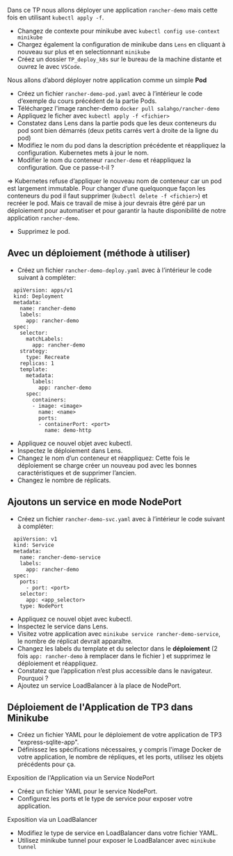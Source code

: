 Dans ce TP nous allons déployer une application `rancher-demo` mais cette fois en utilisant `kubectl apply -f`.

*   Changez de contexte pour minikube avec `kubectl config use-context minikube`
*   Chargez également la configuration de minikube dans `Lens` en cliquant à nouveau sur plus et en selectionnant `minikube`
*   Créez un dossier `TP_deploy_k8s` sur le bureau de la machine distante et ouvrez le avec `VSCode`.

Nous allons d’abord déployer notre application comme un simple **Pod**

*   Créez un fichier `rancher-demo-pod.yaml` avec à l’intérieur le code d’exemple du cours précédent de la partie Pods.
*   Téléchargez l'image rancher-demo `docker pull salahgo/rancher-demo`
*   Appliquez le ficher avec `kubectl apply -f <fichier>`
*   Constatez dans Lens dans la partie pods que les deux conteneurs du pod sont bien démarrés (deux petits carrés vert à droite de la ligne du pod)
*   Modifiez le nom du pod dans la description précédente et réappliquez la configuration. Kubernetes mets à jour le nom.
*   Modifier le nom du conteneur `rancher-demo` et réappliquez la configuration. Que ce passe-t-il ?

\=> Kubernetes refuse d’appliquer le nouveau nom de conteneur car un pod est largement immutable. Pour changer d’une quelquonque façon les conteneurs du pod il faut supprimer (`kubectl delete -f <fichier>`) et recréer le pod. Mais ce travail de mise à jour devrais être géré par un déploiement pour automatiser et pour garantir la haute disponibilité de notre application `rancher-demo`.

*   Supprimez le pod.

Avec un déploiement (méthode à utiliser)
----------------------------------------

*   Créez un fichier `rancher-demo-deploy.yaml` avec à l’intérieur le code suivant à compléter:
  ```
    apiVersion: apps/v1
    kind: Deployment
    metadata:
      name: rancher-demo
      labels:
        app: rancher-demo
    spec:
      selector:
        matchLabels:
          app: rancher-demo
      strategy:
        type: Recreate
      replicas: 1
      template:
        metadata:
          labels:
            app: rancher-demo
        spec:
          containers:
          - image: <image>
            name: <name>
            ports:
            - containerPort: <port>
              name: demo-http
  ```    

*   Appliquez ce nouvel objet avec kubectl.
*   Inspectez le déploiement dans Lens.
*   Changez le nom d’un conteneur et réappliquez: Cette fois le déploiement se charge créer un nouveau pod avec les bonnes caractéristiques et de supprimer l’ancien.
*   Changez le nombre de réplicats.

Ajoutons un service en mode NodePort
------------------------------------

*   Créez un fichier `rancher-demo-svc.yaml` avec à l’intérieur le code suivant à compléter:
  ```
    apiVersion: v1
    kind: Service
    metadata:
      name: rancher-demo-service
      labels:
        app: rancher-demo
    spec:
      ports:
        - port: <port>
      selector:
        app: <app_selector> 
      type: NodePort
  ```
  
*   Appliquez ce nouvel objet avec kubectl.
*   Inspectez le service dans Lens.
*   Visitez votre application avec `minikube service rancher-demo-service`, le nombre de réplicat devrait apparaître.
*   Changez les labels du template et du selector dans le **déploiement** (2 fois `app: rancher-demo` à remplacer dans le fichier ) et supprimez le déploiement et réappliquez.
*   Constatez que l’application n’est plus accessible dans le navigateur. Pourquoi ?
*   Ajoutez un service LoadBalancer à la place de NodePort.

Déploiement de l'Application de TP3 dans Minikube
------------------------------------------

*   Créez un fichier YAML pour le déploiement de votre application de TP3 "express-sqlite-app".
*   Définissez les spécifications nécessaires, y compris l'image Docker de votre application, le nombre de répliques, et les ports, utilisez les objets précédents pour ça.

Exposition de l'Application via un Service NodePort

*   Créez un fichier YAML pour le service NodePort.
*   Configurez les ports et le type de service pour exposer votre application.

Exposition via un LoadBalancer

*   Modifiez le type de service en LoadBalancer dans votre fichier YAML.
*   Utilisez minikube tunnel pour exposer le LoadBalancer avec `minikube tunnel`